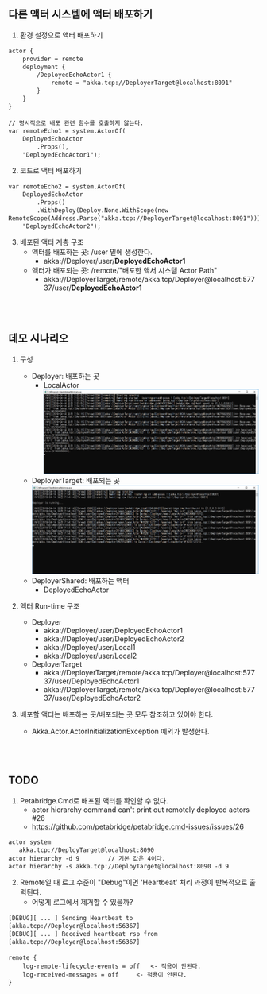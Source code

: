 ## 다른 액터 시스템에 액터 배포하기
1. 환경 설정으로 액터 배포하기
```
actor {
	provider = remote
	deployment {
		/DeployedEchoActor1 {
			remote = "akka.tcp://DeployerTarget@localhost:8091"
		}
	}
}

// 명시적으로 배포 관련 함수를 호출하지 않는다.
var remoteEcho1 = system.ActorOf(
	DeployedEchoActor
		.Props(), 
	"DeployedEchoActor1");
```

2. 코드로 액터 배포하기
```
var remoteEcho2 = system.ActorOf(
	DeployedEchoActor
		.Props()
		.WithDeploy(Deploy.None.WithScope(new RemoteScope(Address.Parse("akka.tcp://DeployerTarget@localhost:8091")))),
	"DeployedEchoActor2");
```

3. 배포된 액터 계층 구조
   - 액터를 배포하는 곳: /user 밑에 생성한다.
     - akka://Deployer/user/**DeployedEchoActor1**
   - 액터가 배포되는 곳: /remote/"배포한 액서 시스템 Actor Path"
     - akka://DeployerTarget/remote/akka.tcp/Deployer@localhost:57737/user/**DeployedEchoActor1**
  
<br/>
<br/>

## 데모 시나리오
1. 구성
   - Deployer: 배포하는 곳
     - LocalActor
	 ![](./Images/Deployer.png)
   - DeployerTarget: 배포되는 곳
     ![](./Images/DeployerTarget.png)
   - DeployerShared: 배포하는 액터
     - DeployedEchoActor

1. 액터 Run-time 구조
   - Deployer
     - akka://Deployer/user/DeployedEchoActor1
     - akka://Deployer/user/DeployedEchoActor2
     - akka://Deployer/user/Local1
     - akka://Deployer/user/Local2
   - DeployerTarget
     - akka://DeployerTarget/remote/akka.tcp/Deployer@localhost:57737/user/DeployedEchoActor1
     - akka://DeployerTarget/remote/akka.tcp/Deployer@localhost:57737/user/DeployedEchoActor2

1. 배포할 액터는 배포하는 곳/배포되는 곳 모두 참조하고 있어야 한다.
   - Akka.Actor.ActorInitializationException 예외가 발생한다.
   
<br/>
<br/>

## TODO 
1. Petabridge.Cmd로 배포된 액터를 확인할 수 없다. 
   - actor hierarchy command can't print out remotely deployed actors #26
   - https://github.com/petabridge/petabridge.cmd-issues/issues/26
```
actor system
   akka.tcp://DeployTarget@localhost:8090
actor hierarchy -d 9		// 기본 값은 4이다.
actor hierarchy -s akka.tcp://DeployTarget@localhost:8090 -d 9
```

2. Remote일 때 로그 수준이 "Debug"이면 'Heartbeat' 처리 과정이 반복적으로 출력된다.
   - 어떻게 로그에서 제거할 수 있을까?
```
[DEBUG][ ... ] Sending Heartbeat to [akka.tcp://Deployer@localhost:56367]
[DEBUG][ ... ] Received heartbeat rsp from [akka.tcp://Deployer@localhost:56367]

remote {
	log-remote-lifecycle-events = off	<- 적용이 안된다.
	log-received-messages = off		<- 적용이 안된다.
}

